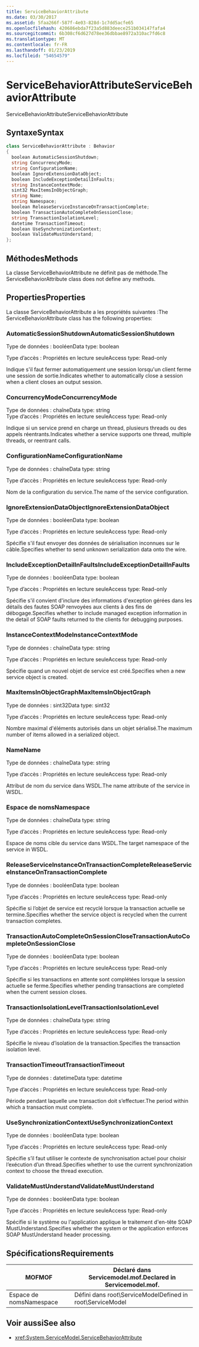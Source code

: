 ```yaml
---
title: ServiceBehaviorAttribute
ms.date: 03/30/2017
ms.assetid: 5faa266f-587f-4e03-828d-1c7dd5acfe65
ms.openlocfilehash: 420686ebda7f23a5d883deece251b034147fafa4
ms.sourcegitcommit: 6b308cf6d627d78ee36dbbae8972a310ac7fd6c8
ms.translationtype: MT
ms.contentlocale: fr-FR
ms.lasthandoff: 01/23/2019
ms.locfileid: "54654579"
---
```

# <a name="servicebehaviorattribute"></a><span data-ttu-id="3c3c4-102">ServiceBehaviorAttribute</span><span class="sxs-lookup"><span data-stu-id="3c3c4-102">ServiceBehaviorAttribute</span></span>
<span data-ttu-id="3c3c4-103">ServiceBehaviorAttribute</span><span class="sxs-lookup"><span data-stu-id="3c3c4-103">ServiceBehaviorAttribute</span></span>  
  
## <a name="syntax"></a><span data-ttu-id="3c3c4-104">Syntaxe</span><span class="sxs-lookup"><span data-stu-id="3c3c4-104">Syntax</span></span>  
  
```csharp
class ServiceBehaviorAttribute : Behavior  
{  
  boolean AutomaticSessionShutdown;  
  string ConcurrencyMode;  
  string ConfigurationName;  
  boolean IgnoreExtensionDataObject;  
  boolean IncludeExceptionDetailInFaults;  
  string InstanceContextMode;  
  sint32 MaxItemsInObjectGraph;  
  string Name;  
  string Namespace;  
  boolean ReleaseServiceInstanceOnTransactionComplete;  
  boolean TransactionAutoCompleteOnSessionClose;  
  string TransactionIsolationLevel;  
  datetime TransactionTimeout;  
  boolean UseSynchronizationContext;  
  boolean ValidateMustUnderstand;  
};  
```  
  
## <a name="methods"></a><span data-ttu-id="3c3c4-105">Méthodes</span><span class="sxs-lookup"><span data-stu-id="3c3c4-105">Methods</span></span>  
 <span data-ttu-id="3c3c4-106">La classe ServiceBehaviorAttribute ne définit pas de méthode.</span><span class="sxs-lookup"><span data-stu-id="3c3c4-106">The ServiceBehaviorAttribute class does not define any methods.</span></span>  
  
## <a name="properties"></a><span data-ttu-id="3c3c4-107">Properties</span><span class="sxs-lookup"><span data-stu-id="3c3c4-107">Properties</span></span>  
 <span data-ttu-id="3c3c4-108">La classe ServiceBehaviorAttribute a les propriétés suivantes :</span><span class="sxs-lookup"><span data-stu-id="3c3c4-108">The ServiceBehaviorAttribute class has the following properties:</span></span>  
  
### <a name="automaticsessionshutdown"></a><span data-ttu-id="3c3c4-109">AutomaticSessionShutdown</span><span class="sxs-lookup"><span data-stu-id="3c3c4-109">AutomaticSessionShutdown</span></span>  
 <span data-ttu-id="3c3c4-110">Type de données : booléen</span><span class="sxs-lookup"><span data-stu-id="3c3c4-110">Data type: boolean</span></span>  
  
 <span data-ttu-id="3c3c4-111">Type d’accès : Propriétés en lecture seule</span><span class="sxs-lookup"><span data-stu-id="3c3c4-111">Access type: Read-only</span></span>  
  
 <span data-ttu-id="3c3c4-112">Indique s'il faut fermer automatiquement une session lorsqu'un client ferme une session de sortie.</span><span class="sxs-lookup"><span data-stu-id="3c3c4-112">Indicates whether to automatically close a session when a client closes an output session.</span></span>  
  
### <a name="concurrencymode"></a><span data-ttu-id="3c3c4-113">ConcurrencyMode</span><span class="sxs-lookup"><span data-stu-id="3c3c4-113">ConcurrencyMode</span></span>  
 <span data-ttu-id="3c3c4-114">Type de données : chaîne</span><span class="sxs-lookup"><span data-stu-id="3c3c4-114">Data type: string</span></span>  
<span data-ttu-id="3c3c4-115">Type d’accès : Propriétés en lecture seule</span><span class="sxs-lookup"><span data-stu-id="3c3c4-115">Access type: Read-only</span></span>  
  
 <span data-ttu-id="3c3c4-116">Indique si un service prend en charge un thread, plusieurs threads ou des appels réentrants.</span><span class="sxs-lookup"><span data-stu-id="3c3c4-116">Indicates whether a service supports one thread, multiple threads, or reentrant calls.</span></span>  
  
### <a name="configurationname"></a><span data-ttu-id="3c3c4-117">ConfigurationName</span><span class="sxs-lookup"><span data-stu-id="3c3c4-117">ConfigurationName</span></span>  
 <span data-ttu-id="3c3c4-118">Type de données : chaîne</span><span class="sxs-lookup"><span data-stu-id="3c3c4-118">Data type: string</span></span>  
  
 <span data-ttu-id="3c3c4-119">Type d’accès : Propriétés en lecture seule</span><span class="sxs-lookup"><span data-stu-id="3c3c4-119">Access type: Read-only</span></span>  
  
 <span data-ttu-id="3c3c4-120">Nom de la configuration du service.</span><span class="sxs-lookup"><span data-stu-id="3c3c4-120">The name of the service configuration.</span></span>  
  
### <a name="ignoreextensiondataobject"></a><span data-ttu-id="3c3c4-121">IgnoreExtensionDataObject</span><span class="sxs-lookup"><span data-stu-id="3c3c4-121">IgnoreExtensionDataObject</span></span>  
 <span data-ttu-id="3c3c4-122">Type de données : booléen</span><span class="sxs-lookup"><span data-stu-id="3c3c4-122">Data type: boolean</span></span>  
  
 <span data-ttu-id="3c3c4-123">Type d’accès : Propriétés en lecture seule</span><span class="sxs-lookup"><span data-stu-id="3c3c4-123">Access type: Read-only</span></span>  
  
 <span data-ttu-id="3c3c4-124">Spécifie s'il faut envoyer des données de sérialisation inconnues sur le câble.</span><span class="sxs-lookup"><span data-stu-id="3c3c4-124">Specifies whether to send unknown serialization data onto the wire.</span></span>  
  
### <a name="includeexceptiondetailinfaults"></a><span data-ttu-id="3c3c4-125">IncludeExceptionDetailInFaults</span><span class="sxs-lookup"><span data-stu-id="3c3c4-125">IncludeExceptionDetailInFaults</span></span>  
 <span data-ttu-id="3c3c4-126">Type de données : booléen</span><span class="sxs-lookup"><span data-stu-id="3c3c4-126">Data type: boolean</span></span>  
  
 <span data-ttu-id="3c3c4-127">Type d’accès : Propriétés en lecture seule</span><span class="sxs-lookup"><span data-stu-id="3c3c4-127">Access type: Read-only</span></span>  
  
 <span data-ttu-id="3c3c4-128">Spécifie s'il convient d'inclure des informations d'exception gérées dans les détails des fautes SOAP renvoyées aux clients à des fins de débogage.</span><span class="sxs-lookup"><span data-stu-id="3c3c4-128">Specifies whether to include managed exception information in the detail of SOAP faults returned to the clients for debugging purposes.</span></span>  
  
### <a name="instancecontextmode"></a><span data-ttu-id="3c3c4-129">InstanceContextMode</span><span class="sxs-lookup"><span data-stu-id="3c3c4-129">InstanceContextMode</span></span>  
 <span data-ttu-id="3c3c4-130">Type de données : chaîne</span><span class="sxs-lookup"><span data-stu-id="3c3c4-130">Data type: string</span></span>  
  
 <span data-ttu-id="3c3c4-131">Type d’accès : Propriétés en lecture seule</span><span class="sxs-lookup"><span data-stu-id="3c3c4-131">Access type: Read-only</span></span>  
  
 <span data-ttu-id="3c3c4-132">Spécifie quand un nouvel objet de service est créé.</span><span class="sxs-lookup"><span data-stu-id="3c3c4-132">Specifies when a new service object is created.</span></span>  
  
### <a name="maxitemsinobjectgraph"></a><span data-ttu-id="3c3c4-133">MaxItemsInObjectGraph</span><span class="sxs-lookup"><span data-stu-id="3c3c4-133">MaxItemsInObjectGraph</span></span>  
 <span data-ttu-id="3c3c4-134">Type de données : sint32</span><span class="sxs-lookup"><span data-stu-id="3c3c4-134">Data type: sint32</span></span>  
  
 <span data-ttu-id="3c3c4-135">Type d’accès : Propriétés en lecture seule</span><span class="sxs-lookup"><span data-stu-id="3c3c4-135">Access type: Read-only</span></span>  
  
 <span data-ttu-id="3c3c4-136">Nombre maximal d'éléments autorisés dans un objet sérialisé.</span><span class="sxs-lookup"><span data-stu-id="3c3c4-136">The maximum number of items allowed in a serialized object.</span></span>  
  
### <a name="name"></a><span data-ttu-id="3c3c4-137">Name</span><span class="sxs-lookup"><span data-stu-id="3c3c4-137">Name</span></span>  
 <span data-ttu-id="3c3c4-138">Type de données : chaîne</span><span class="sxs-lookup"><span data-stu-id="3c3c4-138">Data type: string</span></span>  
  
 <span data-ttu-id="3c3c4-139">Type d’accès : Propriétés en lecture seule</span><span class="sxs-lookup"><span data-stu-id="3c3c4-139">Access type: Read-only</span></span>  
  
 <span data-ttu-id="3c3c4-140">Attribut de nom du service dans WSDL.</span><span class="sxs-lookup"><span data-stu-id="3c3c4-140">The name attribute of the service in WSDL.</span></span>  
  
### <a name="namespace"></a><span data-ttu-id="3c3c4-141">Espace de noms</span><span class="sxs-lookup"><span data-stu-id="3c3c4-141">Namespace</span></span>  
 <span data-ttu-id="3c3c4-142">Type de données : chaîne</span><span class="sxs-lookup"><span data-stu-id="3c3c4-142">Data type: string</span></span>  
  
 <span data-ttu-id="3c3c4-143">Type d’accès : Propriétés en lecture seule</span><span class="sxs-lookup"><span data-stu-id="3c3c4-143">Access type: Read-only</span></span>  
  
 <span data-ttu-id="3c3c4-144">Espace de noms cible du service dans WSDL.</span><span class="sxs-lookup"><span data-stu-id="3c3c4-144">The target namespace of the service in WSDL.</span></span>  
  
### <a name="releaseserviceinstanceontransactioncomplete"></a><span data-ttu-id="3c3c4-145">ReleaseServiceInstanceOnTransactionComplete</span><span class="sxs-lookup"><span data-stu-id="3c3c4-145">ReleaseServiceInstanceOnTransactionComplete</span></span>  
 <span data-ttu-id="3c3c4-146">Type de données : booléen</span><span class="sxs-lookup"><span data-stu-id="3c3c4-146">Data type: boolean</span></span>  
  
 <span data-ttu-id="3c3c4-147">Type d’accès : Propriétés en lecture seule</span><span class="sxs-lookup"><span data-stu-id="3c3c4-147">Access type: Read-only</span></span>  
  
 <span data-ttu-id="3c3c4-148">Spécifie si l’objet de service est recyclé lorsque la transaction actuelle se termine.</span><span class="sxs-lookup"><span data-stu-id="3c3c4-148">Specifies whether the service object is recycled when the current transaction completes.</span></span>  
  
### <a name="transactionautocompleteonsessionclose"></a><span data-ttu-id="3c3c4-149">TransactionAutoCompleteOnSessionClose</span><span class="sxs-lookup"><span data-stu-id="3c3c4-149">TransactionAutoCompleteOnSessionClose</span></span>  
 <span data-ttu-id="3c3c4-150">Type de données : booléen</span><span class="sxs-lookup"><span data-stu-id="3c3c4-150">Data type: boolean</span></span>  
  
 <span data-ttu-id="3c3c4-151">Type d’accès : Propriétés en lecture seule</span><span class="sxs-lookup"><span data-stu-id="3c3c4-151">Access type: Read-only</span></span>  
  
 <span data-ttu-id="3c3c4-152">Spécifie si les transactions en attente sont complétées lorsque la session actuelle se ferme.</span><span class="sxs-lookup"><span data-stu-id="3c3c4-152">Specifies whether pending transactions are completed when the current session closes.</span></span>  
  
### <a name="transactionisolationlevel"></a><span data-ttu-id="3c3c4-153">TransactionIsolationLevel</span><span class="sxs-lookup"><span data-stu-id="3c3c4-153">TransactionIsolationLevel</span></span>  
 <span data-ttu-id="3c3c4-154">Type de données : chaîne</span><span class="sxs-lookup"><span data-stu-id="3c3c4-154">Data type: string</span></span>  
  
 <span data-ttu-id="3c3c4-155">Type d’accès : Propriétés en lecture seule</span><span class="sxs-lookup"><span data-stu-id="3c3c4-155">Access type: Read-only</span></span>  
  
 <span data-ttu-id="3c3c4-156">Spécifie le niveau d’isolation de la transaction.</span><span class="sxs-lookup"><span data-stu-id="3c3c4-156">Specifies the transaction isolation level.</span></span>  
  
### <a name="transactiontimeout"></a><span data-ttu-id="3c3c4-157">TransactionTimeout</span><span class="sxs-lookup"><span data-stu-id="3c3c4-157">TransactionTimeout</span></span>  
 <span data-ttu-id="3c3c4-158">Type de données : datetime</span><span class="sxs-lookup"><span data-stu-id="3c3c4-158">Data type: datetime</span></span>  
  
 <span data-ttu-id="3c3c4-159">Type d’accès : Propriétés en lecture seule</span><span class="sxs-lookup"><span data-stu-id="3c3c4-159">Access type: Read-only</span></span>  
  
 <span data-ttu-id="3c3c4-160">Période pendant laquelle une transaction doit s’effectuer.</span><span class="sxs-lookup"><span data-stu-id="3c3c4-160">The period within which a transaction must complete.</span></span>  
  
### <a name="usesynchronizationcontext"></a><span data-ttu-id="3c3c4-161">UseSynchronizationContext</span><span class="sxs-lookup"><span data-stu-id="3c3c4-161">UseSynchronizationContext</span></span>  
 <span data-ttu-id="3c3c4-162">Type de données : booléen</span><span class="sxs-lookup"><span data-stu-id="3c3c4-162">Data type: boolean</span></span>  
  
 <span data-ttu-id="3c3c4-163">Type d’accès : Propriétés en lecture seule</span><span class="sxs-lookup"><span data-stu-id="3c3c4-163">Access type: Read-only</span></span>  
  
 <span data-ttu-id="3c3c4-164">Spécifie s’il faut utiliser le contexte de synchronisation actuel pour choisir l’exécution d’un thread.</span><span class="sxs-lookup"><span data-stu-id="3c3c4-164">Specifies whether to use the current synchronization context to choose the thread execution.</span></span>  
  
### <a name="validatemustunderstand"></a><span data-ttu-id="3c3c4-165">ValidateMustUnderstand</span><span class="sxs-lookup"><span data-stu-id="3c3c4-165">ValidateMustUnderstand</span></span>  
 <span data-ttu-id="3c3c4-166">Type de données : booléen</span><span class="sxs-lookup"><span data-stu-id="3c3c4-166">Data type: boolean</span></span>  
  
 <span data-ttu-id="3c3c4-167">Type d’accès : Propriétés en lecture seule</span><span class="sxs-lookup"><span data-stu-id="3c3c4-167">Access type: Read-only</span></span>  
  
 <span data-ttu-id="3c3c4-168">Spécifie si le système ou l'application applique le traitement d'en-tête SOAP MustUnderstand.</span><span class="sxs-lookup"><span data-stu-id="3c3c4-168">Specifies whether the system or the application enforces SOAP MustUnderstand header processing.</span></span>  
  
## <a name="requirements"></a><span data-ttu-id="3c3c4-169">Spécifications</span><span class="sxs-lookup"><span data-stu-id="3c3c4-169">Requirements</span></span>  
  
|<span data-ttu-id="3c3c4-170">MOF</span><span class="sxs-lookup"><span data-stu-id="3c3c4-170">MOF</span></span>|<span data-ttu-id="3c3c4-171">Déclaré dans Servicemodel.mof.</span><span class="sxs-lookup"><span data-stu-id="3c3c4-171">Declared in Servicemodel.mof.</span></span>|  
|---------|-----------------------------------|  
|<span data-ttu-id="3c3c4-172">Espace de noms</span><span class="sxs-lookup"><span data-stu-id="3c3c4-172">Namespace</span></span>|<span data-ttu-id="3c3c4-173">Défini dans root\ServiceModel</span><span class="sxs-lookup"><span data-stu-id="3c3c4-173">Defined in root\ServiceModel</span></span>|  
  
## <a name="see-also"></a><span data-ttu-id="3c3c4-174">Voir aussi</span><span class="sxs-lookup"><span data-stu-id="3c3c4-174">See also</span></span>
- <xref:System.ServiceModel.ServiceBehaviorAttribute>
